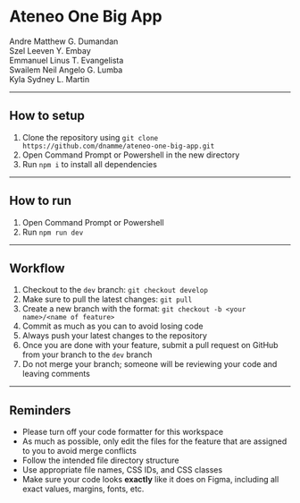 # Ateneo One Big App

Andre Matthew G. Dumandan <br />
Szel Leeven Y. Embay <br />
Emmanuel Linus T. Evangelista <br />
Swailem Neil Angelo G. Lumba <br />
Kyla Sydney L. Martin <br />

---

## How to setup

1. Clone the repository using `git clone https://github.com/dnamme/ateneo-one-big-app.git`
2. Open Command Prompt or Powershell in the new directory
3. Run `npm i` to install all dependencies

---

## How to run

1. Open Command Prompt or Powershell
2. Run `npm run dev`

---

## Workflow

1. Checkout to the `dev` branch: `git checkout develop`
2. Make sure to pull the latest changes: `git pull`
3. Create a new branch with the format: `git checkout -b <your name>/<name of feature>`
4. Commit as much as you can to avoid losing code
5. Always push your latest changes to the repository
6. Once you are done with your feature, submit a pull request on GitHub from your branch to the `dev` branch
7. Do not merge your branch; someone will be reviewing your code and leaving comments

---

## Reminders

- Please turn off your code formatter for this workspace
- As much as possible, only edit the files for the feature that are assigned to you to avoid merge conflicts
- Follow the intended file directory structure
- Use appropriate file names, CSS IDs, and CSS classes
- Make sure your code looks **exactly** like it does on Figma, including all exact values, margins, fonts, etc.